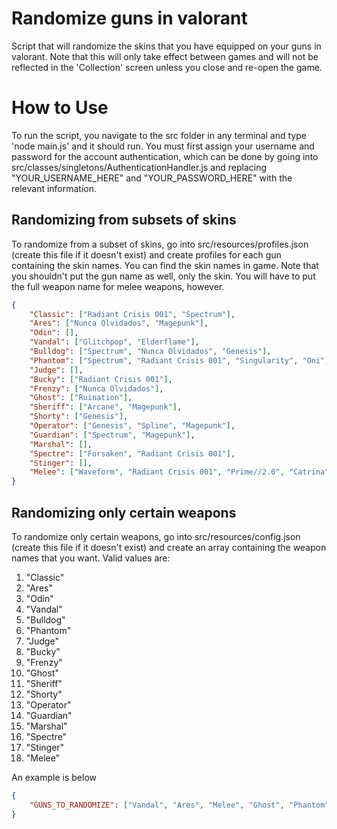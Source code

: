 # Randomize guns in valorant
Script that will randomize the skins that you have equipped on your guns in valorant. Note that this will only take effect between games and will not be reflected in the 'Collection' screen unless you close and re-open the game.

# How to Use
To run the script, you navigate to the src folder in any terminal and type 'node main.js' and it should run. You must first assign your username and password for the account authentication, which can be done by going into src/classes/singletons/AuthenticationHandler.js and replacing "YOUR_USERNAME_HERE" and "YOUR_PASSWORD_HERE" with the relevant information.

## Randomizing from subsets of skins
To randomize from a subset of skins, go into src/resources/profiles.json (create this file if it doesn't exist) and create profiles for each gun containing the skin names. You can find the skin names in game. Note that you shouldn't put the gun name as well, only the skin. You will have to put the full weapon name for melee weapons, however.
```json
{
    "Classic": ["Radiant Crisis 001", "Spectrum"],
    "Ares": ["Nunca Olvidados", "Magepunk"],
    "Odin": [],
    "Vandal": ["Glitchpop", "Elderflame"],
    "Bulldog": ["Spectrum", "Nunca Olvidados", "Genesis"],
    "Phantom": ["Spectrum", "Radiant Crisis 001", "Singularity", "Oni"],
    "Judge": [],
    "Bucky": ["Radiant Crisis 001"],
    "Frenzy": ["Nunca Olvidados"],
    "Ghost": ["Ruination"],
    "Sheriff": ["Arcane", "Magepunk"],
    "Shorty": ["Genesis"],
    "Operator": ["Genesis", "Spline", "Magepunk"],
    "Guardian": ["Spectrum", "Magepunk"],
    "Marshal": [],
    "Spectre": ["Forsaken", "Radiant Crisis 001"],
    "Stinger": [],
    "Melee": ["Waveform", "Radiant Crisis 001", "Prime//2.0", "Catrina", "Magepunk Shock Gauntlet"]
}
```

## Randomizing only certain weapons
To randomize only certain weapons, go into src/resources/config.json (create this file if it doesn't exist) and create an array containing the weapon names that you want. Valid values are: 
1. "Classic"
2. "Ares"
3. "Odin"
4. "Vandal"
5. "Bulldog"
6. "Phantom"
7. "Judge"
8. "Bucky"
9. "Frenzy"
10. "Ghost"
11. "Sheriff"
12. "Shorty"
13. "Operator"
14. "Guardian"
15. "Marshal"
16. "Spectre"
17. "Stinger"
18. "Melee"

An example is below

```json
{
    "GUNS_TO_RANDOMIZE": ["Vandal", "Ares", "Melee", "Ghost", "Phantom"]
}
```